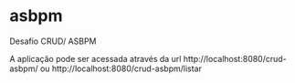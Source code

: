 # asbpm
Desafio CRUD/ ASBPM

A aplicação pode ser acessada através da url http://localhost:8080/crud-asbpm/ ou http://localhost:8080/crud-asbpm/listar
